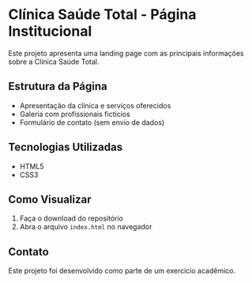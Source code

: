 
# Clínica Saúde Total - Página Institucional

Este projeto apresenta uma landing page com as principais informações sobre a Clínica Saúde Total.

## Estrutura da Página

- Apresentação da clínica e serviços oferecidos
- Galeria com profissionais fictícios
- Formulário de contato (sem envio de dados)

## Tecnologias Utilizadas

- HTML5
- CSS3

## Como Visualizar

1. Faça o download do repositório
2. Abra o arquivo `index.html` no navegador

## Contato

Este projeto foi desenvolvido como parte de um exercício acadêmico.
